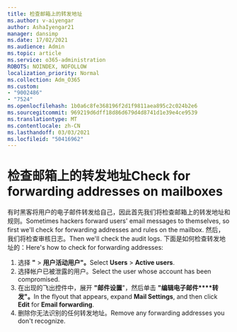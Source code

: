 ```yaml
---
title: 检查邮箱上的转发地址
ms.author: v-aiyengar
author: AshaIyengar21
manager: dansimp
ms.date: 17/02/2021
ms.audience: Admin
ms.topic: article
ms.service: o365-administration
ROBOTS: NOINDEX, NOFOLLOW
localization_priority: Normal
ms.collection: Adm_O365
ms.custom:
- "9002486"
- "7524"
ms.openlocfilehash: 1b0a6c8fe368196f2d1f9811aea895c2c024b2e6
ms.sourcegitcommit: 969219d6dff18d86d679d4d8741d1e39e4ce9539
ms.translationtype: MT
ms.contentlocale: zh-CN
ms.lasthandoff: 03/03/2021
ms.locfileid: "50416962"
---
```

# <a name="check-for-forwarding-addresses-on-mailboxes"></a><span data-ttu-id="00fbd-102">检查邮箱上的转发地址</span><span class="sxs-lookup"><span data-stu-id="00fbd-102">Check for forwarding addresses on mailboxes</span></span>

<span data-ttu-id="00fbd-103">有时黑客将用户的电子邮件转发给自己，因此首先我们将检查邮箱上的转发地址和规则。</span><span class="sxs-lookup"><span data-stu-id="00fbd-103">Sometimes hackers forward users' email messages to themselves, so first we'll check for forwarding addresses and rules on the mailbox.</span></span> <span data-ttu-id="00fbd-104">然后，我们将检查审核日志。</span><span class="sxs-lookup"><span data-stu-id="00fbd-104">Then we'll check the audit logs.</span></span> <span data-ttu-id="00fbd-105">下面是如何检查转发地址的：</span><span class="sxs-lookup"><span data-stu-id="00fbd-105">Here's how to check for forwarding addresses:</span></span>

1. <span data-ttu-id="00fbd-106">选择 **"**  >  **用户活动用户"。**</span><span class="sxs-lookup"><span data-stu-id="00fbd-106">Select **Users** > **Active users**.</span></span>
1. <span data-ttu-id="00fbd-107">选择帐户已被泄露的用户。</span><span class="sxs-lookup"><span data-stu-id="00fbd-107">Select the user whose account has been compromised.</span></span>
1. <span data-ttu-id="00fbd-108">在出现的飞出控件中，展开 **"邮件设置**"，然后单击 **"编辑电子邮件\*\*\*\*转发"。**</span><span class="sxs-lookup"><span data-stu-id="00fbd-108">In the flyout that appears, expand **Mail Settings**, and then click **Edit** for **Email forwarding**.</span></span>
1. <span data-ttu-id="00fbd-109">删除你无法识别的任何转发地址。</span><span class="sxs-lookup"><span data-stu-id="00fbd-109">Remove any forwarding addresses you don't recognize.</span></span>